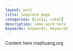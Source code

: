 ```yaml
---
layout: post
title: template page
categories: [cate1, cate2]
description: some word here
keywords: keyword1, keyword2
---
```


Content here
mazhuang.org
